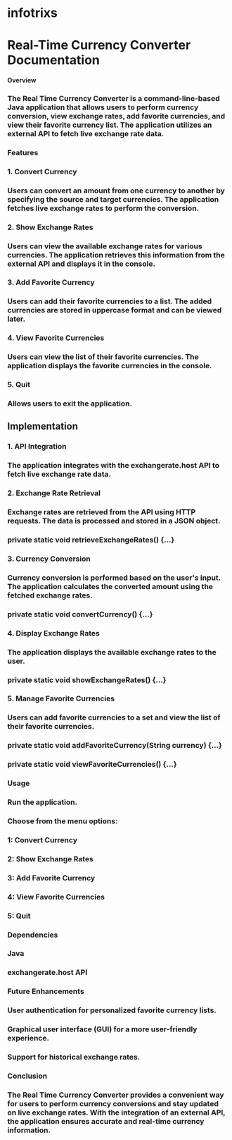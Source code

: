 # infotrixs
# Real-Time Currency Converter Documentation
#### Overview
### The Real Time Currency Converter is a command-line-based Java application that allows users to perform currency conversion, view exchange rates, add favorite currencies, and view their favorite currency list. The application utilizes an external API to fetch live exchange rate data.

### Features
### 1. Convert Currency
### Users can convert an amount from one currency to another by specifying the source and target currencies. The application fetches live exchange rates to perform the conversion.

### 2. Show Exchange Rates
### Users can view the available exchange rates for various currencies. The application retrieves this information from the external API and displays it in the console.

### 3. Add Favorite Currency
### Users can add their favorite currencies to a list. The added currencies are stored in uppercase format and can be viewed later.

### 4. View Favorite Currencies
### Users can view the list of their favorite currencies. The application displays the favorite currencies in the console.

### 5. Quit
### Allows users to exit the application.

## Implementation
### 1. API Integration
### The application integrates with the exchangerate.host API to fetch live exchange rate data.

### 2. Exchange Rate Retrieval
### Exchange rates are retrieved from the API using HTTP requests. The data is processed and stored in a JSON object.
### private static void retrieveExchangeRates() {...}

### 3. Currency Conversion
### Currency conversion is performed based on the user's input. The application calculates the converted amount using the fetched exchange rates.
### private static void convertCurrency() {...}

### 4. Display Exchange Rates
### The application displays the available exchange rates to the user.
### private static void showExchangeRates() {...}

### 5. Manage Favorite Currencies
### Users can add favorite currencies to a set and view the list of their favorite currencies.
### private static void addFavoriteCurrency(String currency) {...}
### private static void viewFavoriteCurrencies() {...}

### Usage
### Run the application.
### Choose from the menu options:
### 1: Convert Currency
### 2: Show Exchange Rates
### 3: Add Favorite Currency
### 4: View Favorite Currencies
### 5: Quit

### Dependencies
### Java
### exchangerate.host API
### Future Enhancements
### User authentication for personalized favorite currency lists.
### Graphical user interface (GUI) for a more user-friendly experience.
### Support for historical exchange rates.

### Conclusion
### The Real Time Currency Converter provides a convenient way for users to perform currency conversions and stay updated on live exchange rates. With the integration of an external API, the application ensures accurate and real-time currency information.

